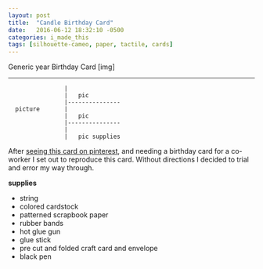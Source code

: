 ```yaml
---
layout: post
title:  "Candle Birthday Card"
date:   2016-06-12 18:32:10 -0500
categories: i_made_this
tags: [silhouette-cameo, paper, tactile, cards]
---
```

Generic year Birthday Card
[img]


------------------------------------
                    |
                    |   pic
                    |---------------
      picture       |
                    |   pic
                    |---------------
                    |
                    |   pic supplies




After [seeing this card on pinterest](), and needing a birthday card for a co-worker I set out to reproduce this card. Without directions I decided to trial and error my way through.

<b>supplies</b>


- string
- colored cardstock
- patterned scrapbook paper
- rubber bands
- hot glue gun
- glue stick
- pre cut and folded craft card and envelope
- black pen